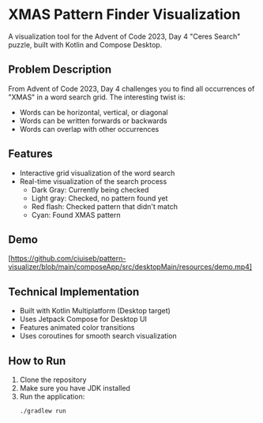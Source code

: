 # XMAS Pattern Finder Visualization
A visualization tool for the Advent of Code 2023, Day 4 "Ceres Search" puzzle, built with Kotlin and Compose Desktop.

## Problem Description
From Advent of Code 2023, Day 4 challenges you to find all occurrences of "XMAS" in a word search grid. The interesting twist is:
- Words can be horizontal, vertical, or diagonal
- Words can be written forwards or backwards
- Words can overlap with other occurrences

## Features
- Interactive grid visualization of the word search
- Real-time visualization of the search process
  - Dark Gray: Currently being checked
  - Light gray: Checked, no pattern found yet
  - Red flash: Checked pattern that didn't match
  - Cyan: Found XMAS pattern

## Demo
[https://github.com/ciuiseb/pattern-visualizer/blob/main/composeApp/src/desktopMain/resources/demo.mp4]

## Technical Implementation
- Built with Kotlin Multiplatform (Desktop target)
- Uses Jetpack Compose for Desktop UI
- Features animated color transitions
- Uses coroutines for smooth search visualization

## How to Run
1. Clone the repository
2. Make sure you have JDK installed
3. Run the application:
   ```bash
   ./gradlew run
